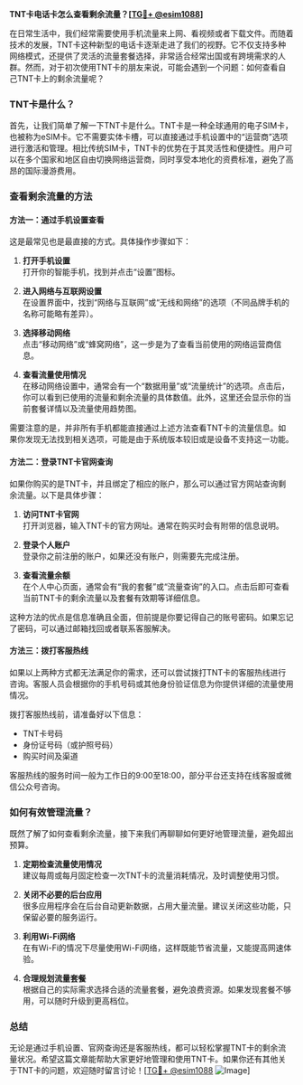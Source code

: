 **TNT卡电话卡怎么查看剩余流量？[[TG💪+ @esim1088](https://t.me/s/esim1088)]**

在日常生活中，我们经常需要使用手机流量来上网、看视频或者下载文件。而随着技术的发展，TNT卡这种新型的电话卡逐渐走进了我们的视野。它不仅支持多种网络模式，还提供了灵活的流量套餐选择，非常适合经常出国或有跨境需求的人群。然而，对于初次使用TNT卡的朋友来说，可能会遇到一个问题：如何查看自己TNT卡上的剩余流量呢？

### TNT卡是什么？
首先，让我们简单了解一下TNT卡是什么。TNT卡是一种全球通用的电子SIM卡，也被称为eSIM卡。它不需要实体卡槽，可以直接通过手机设置中的“运营商”选项进行激活和管理。相比传统SIM卡，TNT卡的优势在于其灵活性和便捷性。用户可以在多个国家和地区自由切换网络运营商，同时享受本地化的资费标准，避免了高昂的国际漫游费用。

### 查看剩余流量的方法

#### 方法一：通过手机设置查看
这是最常见也是最直接的方式。具体操作步骤如下：

1. **打开手机设置**  
   打开你的智能手机，找到并点击“设置”图标。

2. **进入网络与互联网设置**  
   在设置界面中，找到“网络与互联网”或“无线和网络”的选项（不同品牌手机的名称可能略有差异）。

3. **选择移动网络**  
   点击“移动网络”或“蜂窝网络”，这一步是为了查看当前使用的网络运营商信息。

4. **查看流量使用情况**  
   在移动网络设置中，通常会有一个“数据用量”或“流量统计”的选项。点击后，你可以看到已使用的流量和剩余流量的具体数值。此外，这里还会显示你的当前套餐详情以及流量使用趋势图。

需要注意的是，并非所有手机都能直接通过上述方法查看TNT卡的流量信息。如果你发现无法找到相关选项，可能是由于系统版本较旧或是设备不支持这一功能。

#### 方法二：登录TNT卡官网查询
如果你购买的是TNT卡，并且绑定了相应的账户，那么可以通过官方网站查询剩余流量。以下是具体步骤：

1. **访问TNT卡官网**  
   打开浏览器，输入TNT卡的官方网址。通常在购买时会有附带的信息说明。

2. **登录个人账户**  
   登录你之前注册的账户，如果还没有账户，则需要先完成注册。

3. **查看流量余额**  
   在个人中心页面，通常会有“我的套餐”或“流量查询”的入口。点击后即可查看当前TNT卡的剩余流量以及套餐有效期等详细信息。

这种方法的优点是信息准确且全面，但前提是你要记得自己的账号密码。如果忘记了密码，可以通过邮箱找回或者联系客服解决。

#### 方法三：拨打客服热线
如果以上两种方式都无法满足你的需求，还可以尝试拨打TNT卡的客服热线进行咨询。客服人员会根据你的手机号码或其他身份验证信息为你提供详细的流量使用情况。

拨打客服热线前，请准备好以下信息：
- TNT卡号码
- 身份证号码（或护照号码）
- 购买时间及渠道

客服热线的服务时间一般为工作日的9:00至18:00，部分平台还支持在线客服或微信公众号咨询。

### 如何有效管理流量？
既然了解了如何查看剩余流量，接下来我们再聊聊如何更好地管理流量，避免超出预算。

1. **定期检查流量使用情况**  
   建议每周或每月固定检查一次TNT卡的流量消耗情况，及时调整使用习惯。

2. **关闭不必要的后台应用**  
   很多应用程序会在后台自动更新数据，占用大量流量。建议关闭这些功能，只保留必要的服务运行。

3. **利用Wi-Fi网络**  
   在有Wi-Fi的情况下尽量使用Wi-Fi网络，这样既能节省流量，又能提高网速体验。

4. **合理规划流量套餐**  
   根据自己的实际需求选择合适的流量套餐，避免浪费资源。如果发现套餐不够用，可以随时升级到更高档位。

### 总结
无论是通过手机设置、官网查询还是客服热线，都可以轻松掌握TNT卡的剩余流量状况。希望这篇文章能帮助大家更好地管理和使用TNT卡。如果你还有其他关于TNT卡的问题，欢迎随时留言讨论！[[TG💪+ @esim1088](https://t.me/s/esim1088) ![Image](https://i.postimg.cc/4NQfJmqS/Snipaste-2025-05-13-00-14-12.png)]